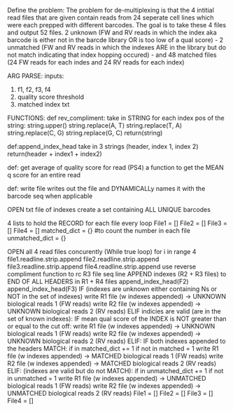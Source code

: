 Define the problem: 
The problem for de-multiplexing is that the 4 intitial read files that are given contain reads from 24 seperate cell lines which were each prepped with different barcodes. The goal is to take these 4 files and output 52 files. 2 unknown (FW and RV reads in which the index aka barcode is either not in the barcde library OR is too low of a qual score) - 2 unmatched (FW and RV reads in which the indexes ARE in the library but do not match indicating that index hopping occured) - and 48 matched files (24 FW reads for each indes and 24 RV reads for each index)


ARG PARSE: 
inputs: 
1) f1, f2, f3, f4
2) quality score threshold 
3) matched index txt


FUNCTIONS: 
def rev_compliment: 
take in STRING 
for each index pos of the string: 
    string.upper()
    string.replace(A, T)
    string.replace(T, A)
    string.replace(C, G)
    string.replace(G, C)
return(string)

def:append_index_head
take in 3 strings (header, index 1, index 2)
return(header + index1 + index2)

def: get average of quality score for read (PS4)
a function to get the MEAN q score for an entire read

def: write file 
writes out the file and DYNAMICALLy names it with the barcode seq when applicable

OPEN txt file of indexes 
    create a set containing ALL UNIQUE barcodes

4 lists to hold the RECORD for each file every loop
File1 = []
File2 = []
File3 = []
File4 = []
matched_dict = {} #to count the number in each file 
unmatched_dict = {}

OPEN all 4 read files concurently (While true loop)
    for i in range 4 
        file1.readline.strip.append
        file2.readline.strip.append
        file3.readline.strip.append
        file4.readline.strip.append
    use reverse compliment function to rc R3 file seq line 
    APPEND indexes (R2 + R3 files) to END OF ALL HEADERS in R1 + R4 files
    append_index_head(F2)
    append_index_head(F3)
    IF (indexes are unknown either containing Ns or NOT in the set of indexes)
        write R1 file (w indexes appended) -> UNKNOWN biological reads 1 (FW reads) 
        write R2 file (w indexes appended) -> UNKNOWN biological reads 2 (RV reads)
    ELIF indicies are valid (are in the set of known indexes):
        IF mean qual score of the INDEX is NOT greater than or equal to the cut off:
        write R1 file (w indexes appended) -> UNKNOWN biological reads 1 (FW reads) 
        write R2 file (w indexes appended) -> UNKNOWN biological reads 2 (RV reads)
        ELIF: 
            IF both indexes appended to the headers MATCH:
                if in matched_dict += 1
                if not in matched = 1
                write R1 file (w indexes appended) -> MATCHED biological reads 1 (FW reads) 
                write R2 file (w indexes appended) -> MATCHED biological reads 2 (RV reads)
            ELIF: (indexes are valid but do not MATCH):
                if in unmatched_dict += 1
                if not in unmatched = 1
                write R1 file (w indexes appended) -> UNMATCHED biological reads 1 (FW reads) 
                write R2 file (w indexes appended) -> UNMATCHED biological reads 2 (RV reads)
    File1 = []
    File2 = []
    File3 = []
    File4 = []
